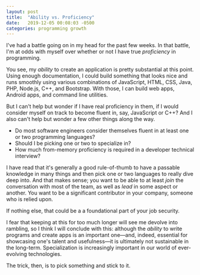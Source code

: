 ```yaml
---
layout: post
title:  "Ability vs. Proficiency"
date:   2019-12-05 00:08:03 -0500
categories: programming growth
---
```


I've had a battle going on in my head for the past few weeks. In that battle, I'm at odds with myself over whether or not I have true *proficiency* in programming.

You see, my *ability* to create an application is pretty substantial at this point. Using enough documentation, I could build something that looks nice and runs smoothly using various combinations of JavaScript, HTML, CSS, Java, PHP, Node.js, C++, and Bootstrap. With those, I can build web apps, Android apps, and command line utilities.

But I can't help but wonder if I have real proficiency in them, if I would consider myself on track to become fluent in, say, JavaScript or C++? And I also can't help but wonder a few other things along the way. 

* Do most software engineers consider themselves fluent in at least one or two programming languages?
* Should I be picking one or two to specialize in?
* How much from-memory proficiency is required in a developer technical interview?

I have read that it's generally a good rule-of-thumb to have a passable knowledge in many things and then pick one or two languages to really dive deep into. And that makes sense; you want to be able to at least *join* the conversation with most of the team, as well as *lead* in some aspect or another. You want to be a significant contributor in your company, someone who is relied upon. 

If nothing else, that could be a a foundational part of your job security. 

I fear that keeping at this for too much longer will see me devolve into rambling, so I think I will conclude with this: although the *ability* to write programs and create apps is an important one&#8212;and, indeed, essential for showcasing one's talent and usefulness&#8212;it is ultimately not sustainable in the long-term. Specialization is increasingly important in our world of ever-evolving technologies.

The trick, then, is to pick something and stick to it. 